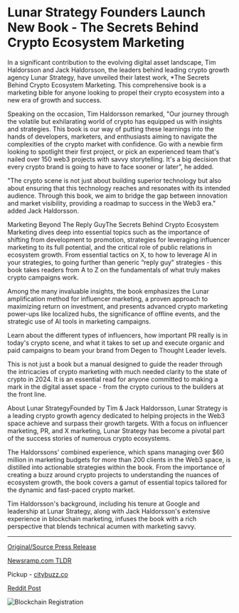 # Lunar Strategy Founders Launch New Book - The Secrets Behind Crypto Ecosystem Marketing

In a significant contribution to the evolving digital asset landscape, Tim Haldorsson and Jack Haldorsson, the leaders behind leading crypto growth agency Lunar Strategy, have unveiled their latest work, *The Secrets Behind Crypto Ecosystem Marketing. This comprehensive book is a marketing bible for anyone looking to propel their crypto ecosystem into a new era of growth and success.

Speaking on the occasion, Tim Haldorsson remarked, "Our journey through the volatile but exhilarating world of crypto has equipped us with insights and strategies. This book is our way of putting these learnings into the hands of developers, marketers, and enthusiasts aiming to navigate the complexities of the crypto market with confidence. Go with a newbie firm looking to spotlight their first project, or pick an experienced team that's nailed over 150 web3 projects with savvy storytelling. It's a big decision that every crypto brand is going to have to face sooner or later”, he added.

"The crypto scene is not just about building superior technology but also about ensuring that this technology reaches and resonates with its intended audience. Through this book, we aim to bridge the gap between innovation and market visibility, providing a roadmap to success in the Web3 era." added Jack Haldorsson.

Marketing Beyond The Reply GuyThe Secrets Behind Crypto Ecosystem Marketing dives deep into essential topics such as the importance of shifting from development to promotion, strategies for leveraging influencer marketing to its full potential, and the critical role of public relations in ecosystem growth. From essential tactics on X, to how to leverage AI in your strategies, to going further than generic “reply guy” strategies - this book takes readers from A to Z on the fundamentals of what truly makes crypto campaigns work.

Among the many invaluable insights, the book emphasizes the Lunar amplification method for influencer marketing, a proven approach to maximizing return on investment, and presents advanced crypto marketing power-ups like localized hubs, the significance of offline events, and the strategic use of AI tools in marketing campaigns.

Learn about the different types of influencers, how important PR really is in today's crypto scene, and what it takes to set up and execute organic and paid campaigns to beam your brand from Degen to Thought Leader levels.

This is not just a book but a manual designed to guide the reader through the intricacies of crypto marketing with much needed clarity to the state of crypto in 2024. It is an essential read for anyone committed to making a mark in the digital asset space - from the crypto curious to the builders at the front line.

About Lunar StrategyFounded by Tim & Jack Haldorsson, Lunar Strategy is a leading crypto growth agency dedicated to helping projects in the Web3 space achieve and surpass their growth targets. With a focus on influencer marketing, PR, and X marketing, Lunar Strategy has become a pivotal part of the success stories of numerous crypto ecosystems.

The Haldorssons' combined experience, which spans managing over $60 million in marketing budgets for more than 200 clients in the Web3 space, is distilled into actionable strategies within the book. From the importance of creating a buzz around crypto projects to understanding the nuances of ecosystem growth, the book covers a gamut of essential topics tailored for the dynamic and fast-paced crypto market.

Tim Haldorsson's background, including his tenure at Google and leadership at Lunar Strategy, along with Jack Haldorsson's extensive experience in blockchain marketing, infuses the book with a rich perspective that blends technical acumen with marketing savvy. 

---

[Original/Source Press Release](https://blockchainwire.io/press-release/lunar-strategy-founders-launch-new-book---the-secrets-behind-crypto-ecosystem-marketing)
                    

[Newsramp.com TLDR](https://newsramp.com/curated-news/marketing-beyond-the-reply-guy/ea97a17f6c29820883782dec4925559f) 


Pickup - [citybuzz.co](https://citybuzz.co/2024/02/09/crypto-marketing-secrets-unveiled-by-lunar-strategy-founders)
 



[Reddit Post](https://www.reddit.com/r/CryptoNewsInfo/comments/1avjyqf/marketing_beyond_the_reply_guy/) 



![Blockchain Registration](https://cdn.newsramp.app/blockchainwire/qrcode/242/11/clubVIpU.webp)